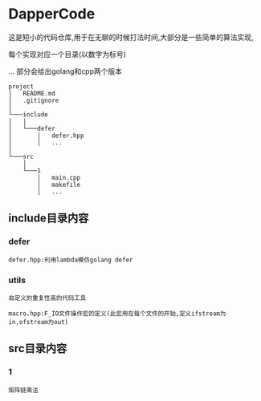 # DapperCode
这是短小的代码仓库,用于在无聊的时候打法时间,大部分是一些简单的算法实现,

每个实现对应一个目录(以数字为标号)

...
部分会给出golang和cpp两个版本

```
project
│   README.md
│   .gitignore    
│
└───include
│   │
│   └───defer
│       │   defer.hpp
│       │   ...
│   
└───src
    │   
    └───1
        │   main.cpp
        │   makefile
        │   ...
```
## include目录内容
### defer
	defer.hpp:利用lambda模仿golang defer
### utils
	自定义的重复性高的代码工具

	macro.hpp:F_IO文件操作宏的定义(此宏用在每个文件的开始,定义ifstream为in,ofstream为out)
## src目录内容
### 1
	矩阵链乘法
